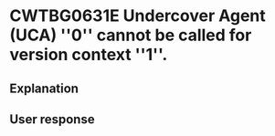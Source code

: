 # CWTBG0631E Undercover Agent (UCA) ''0'' cannot be called for version context ''1''.

## Explanation

## User response